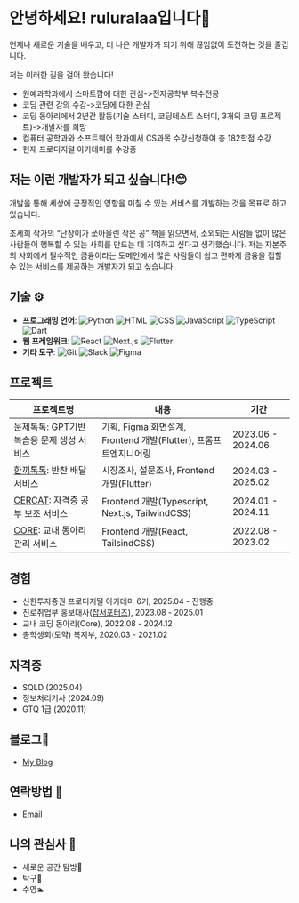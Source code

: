 # 안녕하세요! ruluralaa입니다👋 
언제나 새로운 기술을 배우고, 더 나은 개발자가 되기 위해 끊임없이 도전하는 것을 즐깁니다.

저는 이러한 길을 걸어 왔습니다!
- 원예과학과에서 스마트팜에 대한 관심->전자공학부 복수전공
- 코딩 관련 강의 수강->코딩에 대한 관심
- 코딩 동아리에서 2년간 활동(기술 스터디, 코딩테스트 스터디, 3개의 코딩 프로젝트)->개발자를 희망
- 컴퓨터 공학과와 소프트웨어 학과에서 CS과목 수강신청하여 총 182학점 수강
- 현재 프로디지털 아카데미를 수강중


## 저는 이런 개발자가 되고 싶습니다!😊
개발을 통해 세상에 긍정적인 영향을 미칠 수 있는 서비스를 개발하는 것을 목표로 하고 있습니다.

조세희 작가의 “난장이가 쏘아올린 작은 공” 책을 읽으면서, 소외되는 사람들 없이 많은 사람들이 행복할 수 있는 사회를 만드는 데 기여하고 싶다고 생각했습니다. 저는 자본주의 사회에서 필수적인 금융이라는 도메인에서 많은 사람들이 쉽고 편하게 금융을 접할 수 있는 서비스를 제공하는 개발자가 되고 싶습니다. 

## 기술 ⚙️
- **프로그래밍 언어**: ![Python](https://img.shields.io/badge/Python-3776AB?style=for-the-badge&logo=python&logoColor=white)
![HTML](https://img.shields.io/badge/HTML5-E34F26?style=for-the-badge&logo=html5&logoColor=white)
![CSS](https://img.shields.io/badge/CSS3-1572B6?style=for-the-badge&logo=css3&logoColor=white)
![JavaScript](https://img.shields.io/badge/JavaScript-F7DF1E?style=for-the-badge&logo=javascript&logoColor=black)
![TypeScript](https://img.shields.io/badge/TypeScript-3178C6?style=for-the-badge&logo=typescript&logoColor=white)
![Dart](https://img.shields.io/badge/Dart-0175C2?style=for-the-badge&logo=dart&logoColor=white)
- **웹 프레임워크**: ![React](https://img.shields.io/badge/React-61DAFB?style=for-the-badge&logo=react&logoColor=black)
![Next.js](https://img.shields.io/badge/Next.js-000000?style=for-the-badge&logo=nextdotjs&logoColor=white)
![Flutter](https://img.shields.io/badge/Flutter-02569B?style=for-the-badge&logo=flutter&logoColor=white)
- **기타 도구**: ![Git](https://img.shields.io/badge/Git-F05032?style=for-the-badge&logo=git&logoColor=white)
![Slack](https://img.shields.io/badge/Slack-4A154B?style=for-the-badge&logo=slack&logoColor=white)
![Figma](https://img.shields.io/badge/Figma-F24E1E?style=for-the-badge&logo=figma&logoColor=white)


## 프로젝트
| 프로젝트명                                        | 내용        | 기간       |                
| -------------------------------------------- | -------------- | ----------- |
|  [문제톡톡](https://github.com/QuestionTokTok/QuizTokTok-App): GPT기반 복습용 문제 생성 서비스   | 기획, Figma 화면설계, Frontend 개발(Flutter), 프롬프트엔지니어링| 2023.06 - 2024.06   | 
|  [한끼톡톡](https://github.com/MealTokTok/MealTokTok-App): 반찬 배달 서비스   | 시장조사, 설문조사, Frontend 개발(Flutter) | 2024.03 - 2025.02 | 
|  [CERCAT](https://github.com/COS-project/cos-frontend): 자격증 공부 보조 서비스   | Frontend 개발(Typescript, Next.js, TailwindCSS) | 2024.01 - 2024.11 | 
|  [CORE](https://github.com/cbnu-core-project/front): 교내 동아리 관리 서비스  |  Frontend 개발(React, TailsindCSS) | 2022.08 - 2023.02 | 

## 경험
- 신한투자증권 프로디지털 아카데미 6기, 2025.04 - 진행중
- 진로취업부 홍보대사([잡서포터즈](https://www.instagram.com/job_a_dream/)), 2023.08 - 2025.01
- 교내 코딩 동아리(Core), 2022.08 - 2024.12
- 총학생회(도약) 복지부, 2020.03 - 2021.02

## 자격증
- SQLD (2025.04)
- 정보처리기사 (2024.09)
- GTQ 1급 (2020.11)

## 블로그📝
- [My Blog](https://blog.naver.com/bsy0302)

## 연락방법 💬
- [Email](bsy0302@naver.com)

## 나의 관심사 🎨
- 새로운 공간 탐방🚶
- 탁구🏓
- 수영🏊
